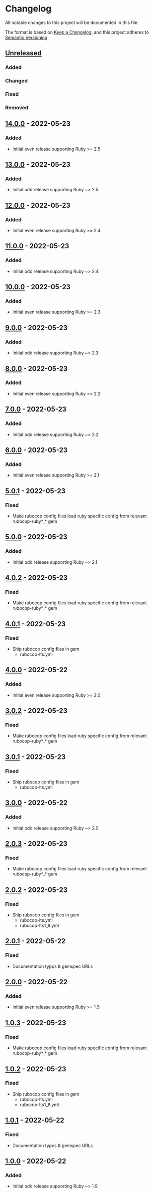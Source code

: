 # Changelog
All notable changes to this project will be documented in this file.

The format is based on [Keep a Changelog](https://keepachangelog.com/en/1.0.0/),
and this project adheres to [Semantic Versioning](https://semver.org/spec/v2.0.0.html).

## [Unreleased]
### Added

### Changed

### Fixed

### Removed

## [14.0.0] - 2022-05-23
### Added
- Initial even release supporting Ruby >= 2.5

## [13.0.0] - 2022-05-23
### Added
- Initial odd release supporting Ruby ~> 2.5

## [12.0.0] - 2022-05-23
### Added
- Initial even release supporting Ruby >= 2.4

## [11.0.0] - 2022-05-23
### Added
- Initial odd release supporting Ruby ~> 2.4

## [10.0.0] - 2022-05-23
### Added
- Initial even release supporting Ruby >= 2.3

## [9.0.0] - 2022-05-23
### Added
- Initial odd release supporting Ruby ~> 2.3

## [8.0.0] - 2022-05-23
### Added
- Initial even release supporting Ruby >= 2.2

## [7.0.0] - 2022-05-23
### Added
- Initial odd release supporting Ruby ~> 2.2

## [6.0.0] - 2022-05-23
### Added
- Initial even release supporting Ruby >= 2.1

## [5.0.1] - 2022-05-23
### Fixed
- Make rubocop config files load ruby specific config from relevant rubocop-ruby*_* gem

## [5.0.0] - 2022-05-23
### Added
- Initial odd release supporting Ruby ~> 2.1

## [4.0.2] - 2022-05-23
### Fixed
- Make rubocop config files load ruby specific config from relevant rubocop-ruby*_* gem

## [4.0.1] - 2022-05-23
### Fixed
- Ship rubocop config files in gem
  - rubocop-lts.yml

## [4.0.0] - 2022-05-22
### Added
- Initial even release supporting Ruby >= 2.0

## [3.0.2] - 2022-05-23
### Fixed
- Make rubocop config files load ruby specific config from relevant rubocop-ruby*_* gem

## [3.0.1] - 2022-05-23
### Fixed
- Ship rubocop config files in gem
  - rubocop-lts.yml

## [3.0.0] - 2022-05-22
### Added
- Initial odd release supporting Ruby ~> 2.0

## [2.0.3] - 2022-05-23
### Fixed
- Make rubocop config files load ruby specific config from relevant rubocop-ruby*_* gem

## [2.0.2] - 2022-05-23
### Fixed
- Ship rubocop config files in gem
  - rubocop-lts.yml
  - rubocop-lts1_8.yml

## [2.0.1] - 2022-05-22
### Fixed
- Documentation typos & gemspec URLs

## [2.0.0] - 2022-05-22
### Added
- Initial even release supporting Ruby >= 1.9

## [1.0.3] - 2022-05-23
### Fixed
- Make rubocop config files load ruby specific config from relevant rubocop-ruby*_* gem

## [1.0.2] - 2022-05-23
### Fixed
- Ship rubocop config files in gem
  - rubocop-lts.yml
  - rubocop-lts1_8.yml

## [1.0.1] - 2022-05-22
### Fixed
- Documentation typos & gemspec URLs

## [1.0.0] - 2022-05-22
### Added
- Initial odd release supporting Ruby ~> 1.9

[Unreleased]: https://github.com/rubocop-lts/rubocop-lts/compare/v14.0.0...HEAD
[14.0.0]: https://github.com/rubocop-lts/rubocop-lts/compare/v13.0.0...v14.0.0
[13.0.0]: https://github.com/rubocop-lts/rubocop-lts/compare/v12.0.0...v13.0.0
[12.0.0]: https://github.com/rubocop-lts/rubocop-lts/compare/v11.0.0...v12.0.0
[11.0.0]: https://github.com/rubocop-lts/rubocop-lts/compare/v10.0.0...v11.0.0
[10.0.0]: https://github.com/rubocop-lts/rubocop-lts/compare/v9.0.0...v10.0.0
[9.0.0]: https://github.com/rubocop-lts/rubocop-lts/compare/v8.0.0...v9.0.0
[8.0.0]: https://github.com/rubocop-lts/rubocop-lts/compare/v7.0.0...v8.0.0
[7.0.0]: https://github.com/rubocop-lts/rubocop-lts/compare/v6.0.0...v7.0.0
[6.0.0]: https://github.com/rubocop-lts/rubocop-lts/compare/v5.0.1...v6.0.0
[5.0.1]: https://github.com/rubocop-lts/rubocop-lts/compare/v5.0.0...v5.0.1
[5.0.0]: https://github.com/rubocop-lts/rubocop-lts/compare/v4.0.2...v5.0.0
[4.0.2]: https://github.com/rubocop-lts/rubocop-lts/compare/v4.0.1...v4.0.2
[4.0.1]: https://github.com/rubocop-lts/rubocop-lts/compare/v4.0.0...v4.0.1
[4.0.0]: https://github.com/rubocop-lts/rubocop-lts/compare/v3.0.2...v4.0.0
[3.0.2]: https://github.com/rubocop-lts/rubocop-lts/compare/v3.0.1...v3.0.2
[3.0.1]: https://github.com/rubocop-lts/rubocop-lts/compare/v3.0.0...v3.0.1
[3.0.0]: https://github.com/rubocop-lts/rubocop-lts/compare/v2.0.3...v3.0.0
[2.0.3]: https://github.com/rubocop-lts/rubocop-lts/compare/v2.0.2...v2.0.3
[2.0.2]: https://github.com/rubocop-lts/rubocop-lts/compare/v2.0.1...v2.0.2
[2.0.1]: https://github.com/rubocop-lts/rubocop-lts/compare/v2.0.0...v2.0.1
[2.0.0]: https://github.com/rubocop-lts/rubocop-lts/compare/v1.0.3...v2.0.0
[1.0.3]: https://github.com/rubocop-lts/rubocop-lts/compare/v1.0.2...v1.0.3
[1.0.2]: https://github.com/rubocop-lts/rubocop-lts/compare/v1.0.1...v1.0.2
[1.0.1]: https://github.com/rubocop-lts/rubocop-lts/compare/v1.0.0...v1.0.1
[1.0.0]: https://github.com/rubocop-lts/rubocop-lts/compare/f0fcf8e7dbb4d884a01c7191e7f26ef8bf3b22af...v1.0.0
